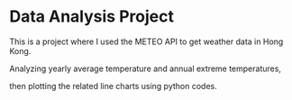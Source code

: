 # Data Analysis Project

This is a project where I used the METEO API to get weather data in Hong Kong.

Analyzing yearly average temperature and annual extreme temperatures,

then plotting the related line charts using python codes.
